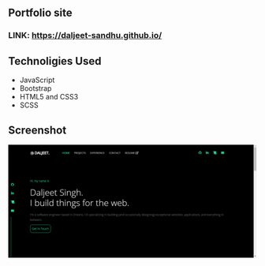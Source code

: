 ## Portfolio site 

### LINK: https://daljeet-sandhu.github.io/


## Technoligies Used
* JavaScript
* Bootstrap
* HTML5 and CSS3
* SCSS

## Screenshot
![picture alt](./img/screenshot.png)
